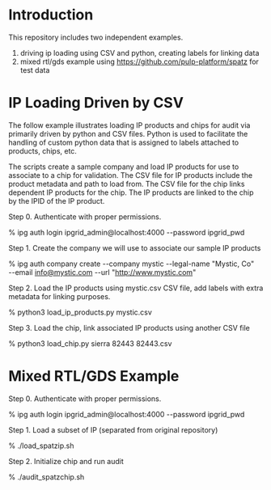 
# Introduction

This repository includes two independent examples.

  1. driving ip loading using CSV and python, creating labels for linking data
  2. mixed rtl/gds example using https://github.com/pulp-platform/spatz for test data

# IP Loading Driven by CSV 

The follow example illustrates loading IP products and chips for
audit via primarily driven by python and CSV files.  Python is
used to facilitate the handling of custom python data that is 
assigned to labels attached to products, chips, etc.

The scripts create a sample company and load IP products for use
to associate to a chip for validation.  The CSV file for IP products
include the product metadata and path to load from.   The CSV
file for the chip links dependent IP products for the chip.  The
IP products are linked to the chip by the IPID of the IP product.

Step 0. Authenticate with proper permissions.

% ipg auth login ipgrid_admin@localhost:4000 --password ipgrid_pwd

Step 1. Create the company we will use to associate our sample IP 
products

% ipg auth company create --company mystic --legal-name "Mystic, Co" \
        --email info@mystic.com --url "http://www.mystic.com"

Step 2. Load the IP products using mystic.csv CSV file, add 
labels with extra metadata for linking purposes.

% python3 load_ip_products.py mystic.csv

Step 3. Load the chip, link associated IP products using another
CSV file

% python3 load_chip.py sierra 82443 82443.csv         

# Mixed RTL/GDS Example

Step 0. Authenticate with proper permissions.

% ipg auth login ipgrid_admin@localhost:4000 --password ipgrid_pwd

Step 1. Load a subset of IP (separated from original repository)

% ./load_spatzip.sh 

Step 2. Initialize chip and run audit

% ./audit_spatzchip.sh

